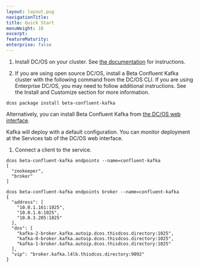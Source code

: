 ```yaml
---
layout: layout.pug
navigationTitle: 
title: Quick Start
menuWeight: 10
excerpt:
featureMaturity:
enterprise: false
---
```


1. Install DC/OS on your cluster. See [the documentation](https://docs.mesosphere.com/latest/administration/installing/) for instructions.

1.  If you are using open source DC/OS, install a Beta Confluent Kafka cluster with the following command from the DC/OS CLI. If you are using Enterprise DC/OS, you may need to follow additional instructions. See the Install and Customize section for more information.

```
dcos package install beta-confluent-kafka
```
<!-- stopped here -->
   Alternatively, you can install Beta Confluent Kafka from [the DC/OS web interface](https://docs.mesosphere.com/latest/usage/webinterface/).

Kafka will deploy with a default configuration. You can monitor deployment at the Services tab of the DC/OS web interface.

1. Connect a client to the service.
```
dcos beta-confluent-kafka endpoints --name=confluent-kafka
[
  "zookeeper",
  "broker"
]
```
```
dcos beta-confluent-kafka endpoints broker --name=confluent-kafka
{
  "address": [
    "10.0.1.161:1025",
    "10.0.1.6:1025",
    "10.0.3.205:1025"
  ],
  "dns": [
    "kafka-2-broker.kafka.autoip.dcos.thisdcos.directory:1025",
    "kafka-0-broker.kafka.autoip.dcos.thisdcos.directory:1025",
    "kafka-1-broker.kafka.autoip.dcos.thisdcos.directory:1025"
  ],
  "vip": "broker.kafka.l4lb.thisdcos.directory:9092"
}
```
